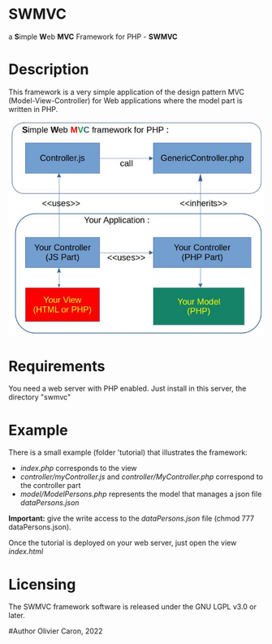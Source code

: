# SWMVC

a **S**imple **W**eb **MVC** Framework for PHP - **SWMVC**

# Description

This framework is a very simple application of the design pattern MVC (Model-View-Controller) for Web applications where the model part is written in PHP.

![swmvc](swmvc.jpg)

# Requirements

You need a web server with PHP enabled.
Just install in this server, the directory "swmvc"

# Example
There is a small example (folder 'tutorial) that illustrates the framework:

* *index.php* corresponds to the view
* *controller/myController.js* and *controller/MyController.php* correspond to the controller part
* *model/ModelPersons.php* represents the model that manages a json file *dataPersons.json*

**Important:** give the write access to the *dataPersons.json* file (chmod 777 dataPersons.json). 

Once the tutorial is deployed on your web server, just open the view *index.html*

# Licensing

The SWMVC framework software  is released under the GNU LGPL v3.0 or later.

#Author
 Olivier Caron, 2022


